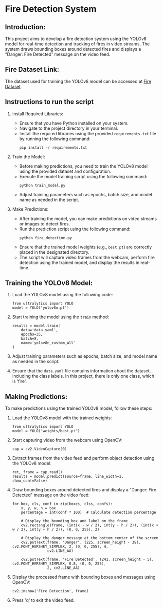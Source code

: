 # Fire Detection System

## Introduction:
This project aims to develop a fire detection system using the YOLOv8 model for real-time detection and tracking of fires in video streams. The system draws bounding boxes around detected fires and displays a "Danger: Fire Detected" message on the video feed.

## Fire Dataset Link:
The dataset used for training the YOLOv8 model can be accessed at [Fire Dataset](https://mega.nz/file/MgVhQSoS#kOcuJFezOwU_9F46GZ1KJnX1STNny-tlD5oaJ9Hv0gY).

## Instructions to run the script

1. Install Required Libraries:
   - Ensure that you have Python installed on your system.
   - Navigate to the project directory in your terminal.
   - Install the required libraries using the provided `requirements.txt` file by running the following command:
     ```
     pip install -r requirements.txt
     ```

2. Train the Model:
   - Before making predictions, you need to train the YOLOv8 model using the provided dataset and configuration.
   - Execute the model training script using the following command:
     ```
     python train_model.py
     ```
   - Adjust training parameters such as epochs, batch size, and model name as needed in the script.

3. Make Predictions:
   - After training the model, you can make predictions on video streams or images to detect fires.
   - Run the prediction script using the following command:
     ```
     python fire_detection.py
     ```
   - Ensure that the trained model weights (e.g., `best.pt`) are correctly placed in the designated directory.
   - The script will capture video frames from the webcam, perform fire detection using the trained model, and display the results in real-time.

## Training the YOLOv8 Model:
1. Load the YOLOv8 model using the following code:
   ```
   from ultralytics import YOLO
   model = YOLO('yolov8n.pt')
   ```

2. Start training the model using the `train` method:
   ```
   results = model.train(
       data='data.yaml',
       epochs=35,
       batch=8,
       name='yolov8n_custom_all'
   )
   ```
3. Adjust training parameters such as epochs, batch size, and model name as needed in the script.
  
4. Ensure that the `data.yaml` file contains information about the dataset, including the class labels. In this project, there is only one class, which is 'fire'.

## Making Predictions:
To make predictions using the trained YOLOv8 model, follow these steps:

1. Load the YOLOv8 model with the trained weights:
   ```
   from ultralytics import YOLO
   model = YOLO("weights/best.pt")
   ```

2. Start capturing video from the webcam using OpenCV:
   ```
   cap = cv2.VideoCapture(0)
   ```

3. Extract frames from the video feed and perform object detection using the YOLOv8 model:
   ```
   ret, frame = cap.read()
   results = model.predict(source=frame, line_width=1, show_conf=False)
   ```

4. Draw bounding boxes around detected fires and display a "Danger: Fire Detected" message on the video feed:
   ```
   for box, cls, conf in zip(boxes, clss, confs):
       x, y, w, h = box
       percentage = int(conf * 100)  # Calculate detection percentage

       # Display the bounding box and label on the frame
       cv2.rectangle(frame, (int(x - w / 2), int(y - h / 2)), (int(x + w / 2), int(y + h / 2)), (0, 0, 255), 2)

       # Display the danger message at the bottom center of the screen
       cv2.putText(frame, 'Danger', (225, screen_height - 38), cv2.FONT_HERSHEY_SIMPLEX, 2, (0, 0, 255), 4,
                   cv2.LINE_AA)

       cv2.putText(frame, 'Fire Detected', (241, screen_height - 5), cv2.FONT_HERSHEY_SIMPLEX, 0.8, (0, 0, 255),
                   2, cv2.LINE_AA)
   ```

5. Display the processed frame with bounding boxes and messages using OpenCV:
   ```
   cv2.imshow('Fire Detection', frame)
   ```

6. Press 'q' to exit the video feed.
